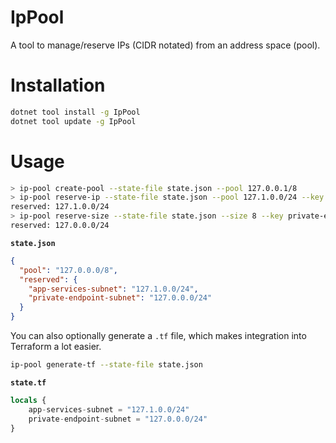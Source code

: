 # IpPool

A tool to manage/reserve IPs (CIDR notated) from an address space (pool).

# Installation

```bash
dotnet tool install -g IpPool
dotnet tool update -g IpPool
```

# Usage

```bash
> ip-pool create-pool --state-file state.json --pool 127.0.0.1/8
> ip-pool reserve-ip --state-file state.json --pool 127.1.0.0/24 --key app-services-subnet
reserved: 127.1.0.0/24
> ip-pool reserve-size --state-file state.json --size 8 --key private-endpoint-subnet
reserved: 127.0.0.0/24
```

**```state.json```**

```json
{
  "pool": "127.0.0.0/8",
  "reserved": {
    "app-services-subnet": "127.1.0.0/24",
    "private-endpoint-subnet": "127.0.0.0/24"
  }
}
```

You can also optionally generate a ```.tf``` file, which makes integration into Terraform a lot easier.

```bash
ip-pool generate-tf --state-file state.json
```

**```state.tf```**

```terraform
locals {
	app-services-subnet = "127.1.0.0/24"
	private-endpoint-subnet = "127.0.0.0/24"
}
```
